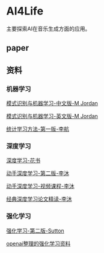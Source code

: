 # AI4Life
主要探索AI在音乐生成方面的应用。

## paper

## 资料
### 机器学习
[模式识别与机器学习-中文版-M Jordan](https://mqshen.gitbooks.io/prml/content/Chapter11/markov_chain_monte_carlo.html)  

[模式识别与机器学习-英文版-M Jordan](https://www.microsoft.com/en-us/research/uploads/prod/2006/01/Bishop-Pattern-Recognition-and-Machine-Learning-2006.pdf)  

[统计学习方法-第一版-李航](http://www.wenqujingdian.com/Public/editor/attached/file/20180329/20180329091649_18643.pdf)

[]()

[]()

### 深度学习
[深度学习-花书](https://www.deeplearningbook.org/)  

[动手深度学习-第二版-李沐](https://zh.d2l.ai/chapter_preface/index.html)  

[动手深度学习-视频课程-李沐](https://space.bilibili.com/1567748478/channel/seriesdetail?sid=358497)  

[经典深度学习论文精读-李沐](https://space.bilibili.com/1567748478/channel/seriesdetail?sid=398820)  

[]()

### 强化学习
[强化学习-第二版-Sutton](http://www.incompleteideas.net/book/the-book.html)

[openai整理的强化学习资料](https://spinningup.openai.com/en/latest/user/introduction.html)
